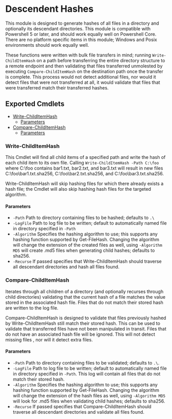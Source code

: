 
# Descendent Hashes
This module is designed to generate hashes of all files in a directory and 
optionally its descendant directories. This module is compatible with Powershell
5 or later, and should work equally well on Powershell Core. There are no 
platform specific items in this module; Windows and Posix environments should 
work equally well.

These functions were written with bulk file transfers in mind; running
`Write-ChildItemHash` on a path before transferring the entire directory structure
to a remote endpoint and then validating that files transferred unmolested by
executing `Compare-ChildItemHash` on the destination path once the transfer is
complete.  This process would not detect additional files, nor would it detect
files that were not transferred at all, it would validate that files that were
transferred match their transferred hashes.

## Exported Cmdlets
- [Write-ChildItemHash](#write-childitemhash)
  - [Parameters](#parameters)
- [Compare-ChildItemHash](#compare-childitemhash)
  - [Parameters](#parameters)

### Write-ChildItemHash
This Cmdlet will find all child items of a specified path and write the hash of
each child item to its own file. Calling `Write-ChildItemHash -Path C:\foo` where
C:\foo contains bar1.txt, bar2.txt, and bar3.txt will result in new files 
C:\foo\bar1.txt.sha256, C:\foo\bar2.txt.sha256, and C:\foo\bar3.txt.sha256.

Write-ChildItemHash will skip hashing files for which there already exists a hash
file; the Cmdlet will also skip hashing hash files for the targeted algorithm.
#### Parameters 
* `-Path` Path to directory containing files to be hashed; defaults to `.\`
* `-LogFile` Path to log file to be written; default to automatically named file
in directory specified in `-Path`
* `-Algorithm` Specifies the hashing algorithm to use; this supports any hashing
function supported by Get-FileHash.  Changing the algorithm will change the
extension of the created files as well, using `-Algorithm MD5` will create .md5
files when generating child hashes; defaults to sha256.
* `-Recurse` If passed specifies that Write-ChildItemHash should traverse all 
descendant directories and hash all files found.

### Compare-ChildItemHash
Iterates through all children of a directory (and optionally recurses through
child directories) validating that the current hash of a file matches the value
stored in the associated hash file. Files that do not match their stored hash
are written to the log file.

Compare-ChildItemHash is designed to validate that files previously hashed by
Write-ChildItemHash still match their stored hash. This can be used to validate
that transferred files have not been manipulated in transit. Files that do not 
have an associated hash file will be ignored. This will not detect missing files
, nor will it detect extra files.

#### Parameters
* `-Path` Path to directory containing files to be validated; defaults to `.\`.
* `-LogFile` Path to log file to be written; default to automatically named 
file in directory specified in `-Path`.  This log will contain all files that do
not match their stored hash.
* `-Algorithm` Specifies the hashing algorithm to use; this supports any hashing
function supported by Get-FileHash.  Changing the algorithm will change the
extension of the hash files as well, using `-Algorithm MD5` will look for .md5
files when validating child hashes; defaults to sha256.
* `-Recurse` If passed specifies that Compare-ChildItemHash should traverse all 
descendant directories and validate all files found.